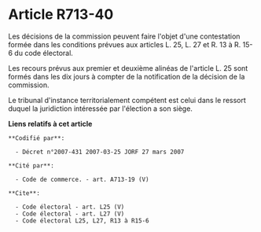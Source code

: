 # Article R713-40

Les décisions de la commission peuvent faire l'objet d'une contestation formée dans les conditions prévues aux articles L.
25, L. 27 et R. 13 à R. 15-6 du code électoral.

Les recours prévus aux premier et deuxième alinéas de l'article L. 25 sont formés dans les dix jours à compter de la
notification de la décision de la commission.

Le tribunal d'instance territorialement compétent est celui dans le ressort duquel la juridiction intéressée par l'élection a
son siège.

**Liens relatifs à cet article**

	**Codifié par**:

	  - Décret n°2007-431 2007-03-25 JORF 27 mars 2007

	**Cité par**:

	  - Code de commerce. - art. A713-19 (V)

	**Cite**:

	  - Code électoral - art. L25 (V)
	  - Code électoral - art. L27 (V)
	  - Code électoral L25, L27, R13 à R15-6

